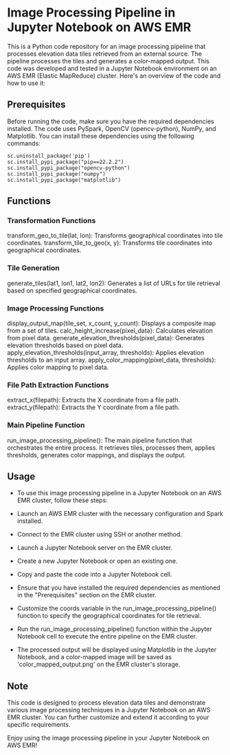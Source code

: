 # Image Processing Pipeline in Jupyter Notebook on AWS EMR
This is a Python code repository for an image processing pipeline that processes elevation data tiles retrieved from an external source. The pipeline processes the tiles and generates a color-mapped output. This code was developed and tested in a Jupyter Notebook environment on an AWS EMR (Elastic MapReduce) cluster. Here's an overview of the code and how to use it:

## Prerequisites
Before running the code, make sure you have the required dependencies installed. The code uses PySpark, OpenCV (opencv-python), NumPy, and Matplotlib. You can install these dependencies using the following commands:
```
sc.uninstall_package('pip')
sc.install_pypi_package("pip==22.2.2")
sc.install_pypi_package("opencv-python")
sc.install_pypi_package("numpy")
sc.install_pypi_package("matplotlib")
```
## Functions
### Transformation Functions
transform_geo_to_tile(lat, lon): Transforms geographical coordinates into tile coordinates.
transform_tile_to_geo(x, y): Transforms tile coordinates into geographical coordinates.
### Tile Generation
generate_tiles(lat1, lon1, lat2, lon2): Generates a list of URLs for tile retrieval based on specified geographical coordinates.
### Image Processing Functions
display_output_map(tile_set, x_count, y_count): Displays a composite map from a set of tiles.
calc_height_increase(pixel_data): Calculates elevation from pixel data.
generate_elevation_thresholds(pixel_data): Generates elevation thresholds based on pixel data.
apply_elevation_thresholds(input_array, thresholds): Applies elevation thresholds to an input array.
apply_color_mapping(pixel_data, thresholds): Applies color mapping to pixel data.
### File Path Extraction Functions
extract_x(filepath): Extracts the X coordinate from a file path.
extract_y(filepath): Extracts the Y coordinate from a file path.
### Main Pipeline Function
run_image_processing_pipeline(): The main pipeline function that orchestrates the entire process. It retrieves tiles, processes them, applies thresholds, generates color mappings, and displays the output.
## Usage
* To use this image processing pipeline in a Jupyter Notebook on an AWS EMR cluster, follow these steps:

* Launch an AWS EMR cluster with the necessary configuration and Spark installed.

* Connect to the EMR cluster using SSH or another method.

* Launch a Jupyter Notebook server on the EMR cluster.

* Create a new Jupyter Notebook or open an existing one.

* Copy and paste the code into a Jupyter Notebook cell.

* Ensure that you have installed the required dependencies as mentioned in the "Prerequisites" section on the EMR cluster.

* Customize the coords variable in the run_image_processing_pipeline() function to specify the geographical coordinates for tile retrieval.

* Run the run_image_processing_pipeline() function within the Jupyter Notebook cell to execute the entire pipeline on the EMR cluster.

* The processed output will be displayed using Matplotlib in the Jupyter Notebook, and a color-mapped image will be saved as 'color_mapped_output.png' on the EMR cluster's storage.

## Note
This code is designed to process elevation data tiles and demonstrate various image processing techniques in a Jupyter Notebook on an AWS EMR cluster. You can further customize and extend it according to your specific requirements.

Enjoy using the image processing pipeline in your Jupyter Notebook on AWS EMR!
